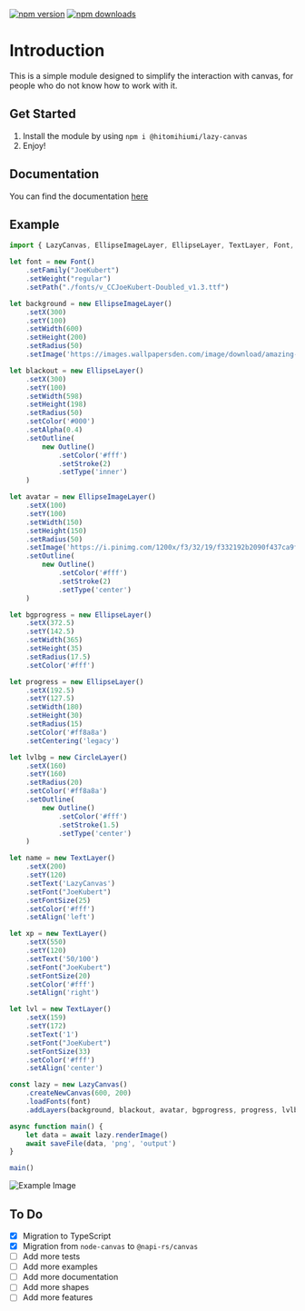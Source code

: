 <a href="https://www.npmjs.com/package/@hitomihiumi/lazy-canvas"><img src="https://img.shields.io/npm/v/@hitomihiumi/lazy-canvas.svg?maxAge=3600" alt="npm version" /></a>
<a href="https://www.npmjs.com/package/@hitomihiumi/lazy-canvas"><img src="https://img.shields.io/npm/dt/@hitomihiumi/lazy-canvas.svg?maxAge=3600" alt="npm downloads" /></a>

# Introduction
This is a simple module designed to simplify the interaction with canvas, for people who do not know how to work with it.

## Get Started

1. Install the module by using `npm i @hitomihiumi/lazy-canvas`
2. Enjoy!

## Documentation

You can find the documentation [here](https://hitomihiumi.github.io/)

## Example

```ts
import { LazyCanvas, EllipseImageLayer, EllipseLayer, TextLayer, Font, CircleLayer, Outline, saveFile } from '@hitomihiumi/lazy-canvas'

let font = new Font()
    .setFamily("JoeKubert")
    .setWeight("regular")
    .setPath("./fonts/v_CCJoeKubert-Doubled_v1.3.ttf")

let background = new EllipseImageLayer()
    .setX(300)
    .setY(100)
    .setWidth(600)
    .setHeight(200)
    .setRadius(50)
    .setImage('https://images.wallpapersden.com/image/download/amazing-desert-hd-cool-aesthetic_bWpoammUmZqaraWkpJRmZ2VlrWllZQ.jpg')

let blackout = new EllipseLayer()
    .setX(300)
    .setY(100)
    .setWidth(598)
    .setHeight(198)
    .setRadius(50)
    .setColor('#000')
    .setAlpha(0.4)
    .setOutline(
        new Outline()
            .setColor('#fff')
            .setStroke(2)
            .setType('inner')
    )

let avatar = new EllipseImageLayer()
    .setX(100)
    .setY(100)
    .setWidth(150)
    .setHeight(150)
    .setRadius(50)
    .setImage('https://i.pinimg.com/1200x/f3/32/19/f332192b2090f437ca9f49c1002287b6.jpg')
    .setOutline(
        new Outline()
            .setColor('#fff')
            .setStroke(2)
            .setType('center')
    )

let bgprogress = new EllipseLayer()
    .setX(372.5)
    .setY(142.5)
    .setWidth(365)
    .setHeight(35)
    .setRadius(17.5)
    .setColor('#fff')

let progress = new EllipseLayer()
    .setX(192.5)
    .setY(127.5)
    .setWidth(180)
    .setHeight(30)
    .setRadius(15)
    .setColor('#ff8a8a')
    .setCentering('legacy')

let lvlbg = new CircleLayer()
    .setX(160)
    .setY(160)
    .setRadius(20)
    .setColor('#ff8a8a')
    .setOutline(
        new Outline()
            .setColor('#fff')
            .setStroke(1.5)
            .setType('center')
    )

let name = new TextLayer()
    .setX(200)
    .setY(120)
    .setText('LazyCanvas')
    .setFont("JoeKubert")
    .setFontSize(25)
    .setColor('#fff')
    .setAlign('left')

let xp = new TextLayer()
    .setX(550)
    .setY(120)
    .setText('50/100')
    .setFont("JoeKubert")
    .setFontSize(20)
    .setColor('#fff')
    .setAlign('right')

let lvl = new TextLayer()
    .setX(159)
    .setY(172)
    .setText('1')
    .setFont("JoeKubert")
    .setFontSize(33)
    .setColor('#fff')
    .setAlign('center')

const lazy = new LazyCanvas()
    .createNewCanvas(600, 200)
    .loadFonts(font)
    .addLayers(background, blackout, avatar, bgprogress, progress, lvlbg, name, xp, lvl)

async function main() {
    let data = await lazy.renderImage()
    await saveFile(data, 'png', 'output')
}

main()
```

![Example Image](https://i.imgur.com/JZ8ghuq.png)

## To Do

- [x] Migration to TypeScript
- [x] Migration from `node-canvas` to `@napi-rs/canvas`
- [ ] Add more tests
- [ ] Add more examples
- [ ] Add more documentation
- [ ] Add more shapes
- [ ] Add more features
